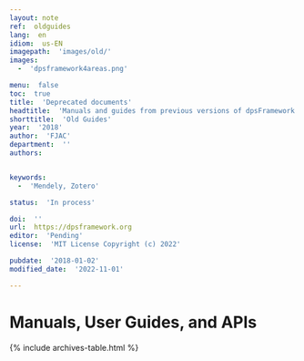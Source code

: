 ```yaml
---
layout: note
ref:  oldguides
lang:  en
idiom:  us-EN
imagepath:  'images/old/'
images:
  -  'dpsframework4areas.png'

menu:  false
toc:  true
title:  'Deprecated documents'
headtitle:  'Manuals and guides from previous versions of dpsFramework Components'
shorttitle:  'Old Guides'
year:  '2018'
author:  'FJAC'
department:  ''
authors:


keywords:
  -  'Mendely, Zotero'

status:  'In process'

doi:  ''
url:  https://dpsframework.org
editor:  'Pending'
license:  'MIT License Copyright (c) 2022'

pubdate:  '2018-01-02'
modified_date:  '2022-11-01'

---
```


# Manuals, User Guides, and APIs

{% include archives-table.html %}


